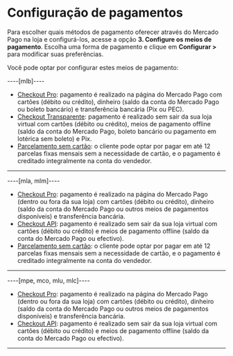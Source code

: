 # Configuração de pagamentos

Para escolher quais métodos de pagamento oferecer através do Mercado Pago na loja e configurá-los, acesse a opção **3. Configure os meios de pagamento**. Escolha uma forma de pagamento e clique em **Configurar >** para modificar suas preferências.

Você pode optar por configurar estes meios de pagamento:

----[mlb]---- 
* [Checkout Pro](/developers/pt/docs/woocommerce/payments-configuration/checkout-pro): pagamento é realizado na página do Mercado Pago com cartões (débito ou crédito), dinheiro (saldo da conta do Mercado Pago ou boleto bancário) e transferência bancária (Pix ou PEC).
* [Checkout Transparente](/developers/pt/docs/woocommerce/payments-configuration/checkout-api): pagamento é realizado sem sair da sua loja virtual com cartões (débito ou crédito), meios de pagamento offline (saldo da conta do Mercado Pago, boleto bancário ou pagamento em lotérica sem boleto) e Pix.
* [Parcelamento sem cartão](/developers/pt/docs/woocommerce/payments-configuration/mercado-credito): o cliente pode optar por pagar em até 12 parcelas fixas mensais sem a necessidade de cartão, e o pagamento é creditado integralmente na conta do vendedor. 
------------
----[mla, mlm]----
* [Checkout Pro](/developers/pt/docs/woocommerce/payments-configuration/checkout-pro): pagamento é realizado na página do Mercado Pago (dentro ou fora da sua loja) com cartões (débito ou crédito), dinheiro (saldo da conta do Mercado Pago ou outros meios de pagamentos disponíveis) e transferência bancária.
* [Checkout API](/developers/pt/docs/woocommerce/payments-configuration/checkout-api): pagamento é realizado sem sair da sua loja virtual com cartões (débito ou crédito) e meios de pagamento offline (saldo da conta do Mercado Pago ou efectivo). 
* [Parcelamento sem cartão](/developers/pt/docs/woocommerce/payments-configuration/mercado-credito): o cliente pode optar por pagar em até 12 parcelas fixas mensais sem a necessidade de cartão, e o pagamento é creditado integralmente na conta do vendedor.
------------

----[mpe, mco, mlu, mlc]----
* [Checkout Pro](/developers/pt/docs/woocommerce/payments-configuration/checkout-pro): pagamento é realizado na página do Mercado Pago (dentro ou fora da sua loja) com cartões (débito ou crédito), dinheiro (saldo da conta do Mercado Pago ou outros meios de pagamentos disponíveis) e transferência bancária.
* [Checkout API](/developers/pt/docs/woocommerce/payments-configuration/checkout-api): pagamento é realizado sem sair da sua loja virtual com cartões (débito ou crédito) e meios de pagamento offline (saldo da conta do Mercado Pago ou efectivo). 
------------